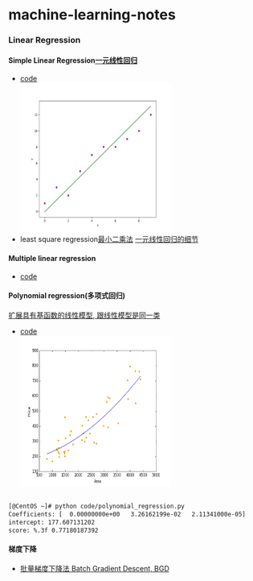 # machine-learning-notes

### Linear Regression
#### Simple Linear Regression[一元线性回归](https://www.geeksforgeeks.org/linear-regression-python-implementation/)
* [code](code/simple_linear_regression.py)<br>
  <img src="images/simple_linear_regression.png" width = "300" height = "300" alt="title" align=center />
* least square regression[最小二乘法](https://zh.wikipedia.org/wiki/%E6%9C%80%E5%B0%8F%E4%BA%8C%E4%B9%98%E6%B3%95) [一元线性回归的细节](https://www.jianshu.com/p/fcd220697182)

#### Multiple linear regression
* [code](code/multiple_linear_regression.py)

#### Polynomial regression(多项式回归)
[扩展具有基函数的线性模型, 跟线性模型是同一类](https://www.jianshu.com/p/cf2b391a3c95)
* [code](code/polynomial_regression.py)<br>
  <img src="images/polynomial_regression.png" width = "300" height = "300" alt="title" align=center />
<pre><code>
[@CentOS ~]# python code/polynomial_regression.py
Coefficients: [  0.00000000e+00   3.26162199e-02   2.11341000e-05]
intercept: 177.607131202
score: %.3f 0.77180187392
</pre></code>

#### 梯度下降
* [批量梯度下降法 Batch Gradient Descent, BGD](http://kissg.me/2017/07/23/gradient-descent/)

